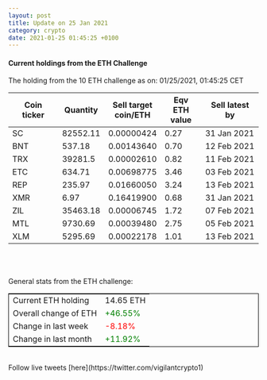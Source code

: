 ```yaml
---
layout: post
title: Update on 25 Jan 2021
category: crypto
date: 2021-01-25 01:45:25 +0100
---
```

<!-- Global site tag (gtag.js) - Google Analytics -->
<script async src="https://www.googletagmanager.com/gtag/js?id=UA-103831149-5"></script>
<script>
  window.dataLayer = window.dataLayer || [];
  function gtag(){dataLayer.push(arguments);}
  gtag('js', new Date());

  gtag('config', 'UA-103831149-5');
</script>


#### Current holdings from the ETH Challenge

The holding from the 10 ETH challenge as on: 01/25/2021, 01:45:25 CET

|Coin ticker|Quantity|Sell target<br>coin/ETH|Eqv ETH<br>value|Sell latest by|
|-----------|--------|-----------|-----------|--------------|
SC|82552.11|  0.00000424|0.27|31 Jan 2021|
BNT|537.18|  0.00143640|0.70|12 Feb 2021|
TRX|39281.5|  0.00002610|0.82|11 Feb 2021|
ETC|634.71|  0.00698775|3.46|03 Feb 2021|
REP|235.97|  0.01660050|3.24|13 Feb 2021|
XMR|6.97|  0.16419900|0.68|31 Jan 2021|
ZIL|35463.18|  0.00006745|1.72|07 Feb 2021|
MTL|9730.69|  0.00039480|2.75|05 Feb 2021|
XLM|5295.69|  0.00022178|1.01|13 Feb 2021|

<br>
<br>
<br>
General stats from the ETH challenge:

<table style="border:1px solid black;margin-left:auto;margin-right:auto;">
	<tbody>
	<tr>
		<td>Current ETH holding</td>
		<td>     14.65 ETH</td>
	</tr>
	<tr>
		<td>Overall change of ETH</td>
		<td><font color="green">+46.55%</font></td>
	</tr>
	<tr>
		<td>Change in last week</td>
		<td><font color="red">-8.18%</font></td>
	</tr>
	<tr>
		<td>Change in last month</td>
		<td><font color="green">+11.92%</font></td>
	</tr>
	</tbody>
</table>

<br>
Follow live tweets [here](https://twitter.com/vigilantcrypto1)
<br>
<br>